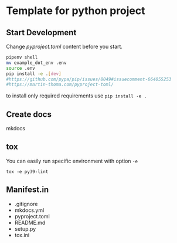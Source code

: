 # Template for python project

## Start Development

Change *pyproject.toml* content before you start. 

```bash
pipenv shell
mv example_dot_env .env
source .env
pip install -e .[dev]
#https://github.com/pypa/pip/issues/8049#issuecomment-664055253
#https://martin-thoma.com/pyproject-toml/
```
to install only required requirements use `pip install -e .`

## Create docs
mkdocs

## tox

You can easily run specific environment with option `-e`

```
tox -e py39-lint
```


## Manifest.in

- .gitignore
- mkdocs.yml
- pyproject.toml
- README.md
- setup.py
- tox.ini